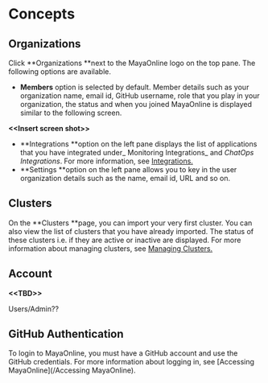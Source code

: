 # Concepts

## Organizations

Click **Organizations **next to the MayaOnline logo on the top pane. The following options are available.

* **Members** option is selected by default. Member details such as your organization name, email id, GitHub username, role that you play in your organization, the status and when you joined MayaOnline is displayed similar to the following screen.

**&lt;&lt;Insert screen shot&gt;&gt;**

* **Integrations **option on the left pane displays the list of applications that you have integrated under_ Monitoring Integrations_ and _ChatOps Integrations_. For more information, see [Integrations.](/integration.md)
* **Settings **option on the left pane allows you to key in the user organization details such as the name, email id, URL and so on.

## Clusters

On the **Clusters **page, you can import your very first cluster. You can also view the list of clusters that you have already imported. The status of these clusters i.e. if they are active or inactive are displayed. For more information about managing clusters, see [Managing Clusters.](/importing-clusters.md)

## Account

**&lt;&lt;TBD&gt;&gt;**

Users/Admin??

## GitHub Authentication

To login to MayaOnline, you must have a GitHub account and use the GitHub credentials. For more information about logging in, see [Accessing MayaOnline](/Accessing MayaOnline).

